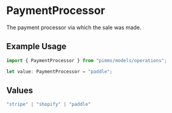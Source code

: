 # PaymentProcessor

The payment processor via which the sale was made.

## Example Usage

```typescript
import { PaymentProcessor } from "pimms/models/operations";

let value: PaymentProcessor = "paddle";
```

## Values

```typescript
"stripe" | "shopify" | "paddle"
```